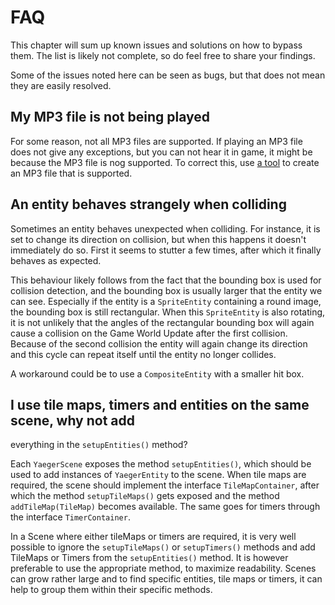 # FAQ

This chapter will sum up known issues and solutions on how to bypass them. The
list is likely not complete, so do feel free to share your findings.

Some of the issues noted here can be seen as bugs, but that does not mean they
are easily resolved.

## My MP3 file is not being played

For some reason, not all MP3 files are supported. If playing an MP3 file does
not give any exceptions, but you can not hear it in game, it might be because
the MP3 file is nog supported. To correct this, use
[a tool](https://online-audio-converter.com/) to create an MP3 file that is
supported.

## An entity behaves strangely when colliding

Sometimes an entity behaves unexpected when colliding. For instance, it is set
to change its direction on collision, but when this happens it doesn't
immediately do so. First it seems to stutter a few times, after which it
finally behaves as expected.

This behaviour likely follows from the fact that the bounding box is used for
collision detection, and the bounding box is usually larger that the entity we
can see. Especially if the entity is a `SpriteEntity` containing a round image,
the bounding box is still rectangular. When this `SpriteEntity` is also
rotating, it is not unlikely that the angles of the rectangular bounding box
will again cause a collision on the Game World Update after the first collision.
Because of the second collision the entity will again change its direction
and this cycle can repeat itself until the entity no longer collides.

A workaround could be to use a `CompositeEntity` with a smaller hit box.

## I use tile maps, timers and entities on the same scene, why not add
everything in the `setupEntities()` method?

Each `YaegerScene` exposes the method `setupEntities()`, which should be used
to add instances of `YaegerEntity` to the scene. When tile maps are required,
the scene should implement the interface `TileMapContainer`, after which
the method `setupTileMaps()` gets exposed and the method `addTileMap(TileMap)`
becomes available. The same goes for timers through the interface
`TimerContainer`.

In a Scene where either tileMaps or timers are required, it is very well
possible to ignore the `setupTileMaps()` or `setupTimers()` methods and add
TileMaps or Timers from the `setupEntities()` method. It is however preferable
to use the appropriate method, to maximize readability. Scenes can grow rather
large and to find specific entities, tile maps or timers, it can help to
group them within their specific methods.
